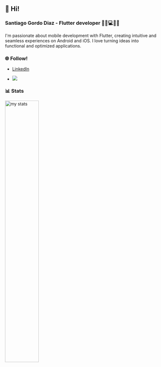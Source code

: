 ## 👋 Hi!

### Santiago Gordo Diaz - Flutter developer 👨‍🦱💻📲💡

I'm passionate about mobile development with Flutter, creating intuitive and seamless experiences on Android and iOS. I love turning ideas into functional and optimized applications.  

### 🌐 Follow!  

- [LinkedIn](https://www.linkedin.com/in/santiago-gordo-diaz-760b7a101/)

 - ![](https://komarev.com/ghpvc/?username=santi-gd)

### 📊 Stats  
<img alt="my stats" align="left" width="47%" src="https://github-readme-stats.vercel.app/api?username=santi-gd"/>  







